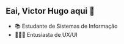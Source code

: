 ## Eai, Victor Hugo aqui 👋

- 📚 Estudante de Sistemas de Informação
- 👨🏻‍💻 Entusiasta de UX/UI

<!--
**VictorhCastilho/VictorhCastilho** is a ✨ _special_ ✨ repository because its `README.md` (this file) appears on your GitHub profile.

Here are some ideas to get you started:

- 🔭 I’m currently working on ...
- 🌱 I’m currently learning ...
- 👯 I’m looking to collaborate on ...
- 🤔 I’m looking for help with ...
- 💬 Ask me about ...
- 📫 How to reach me: ...
- 😄 Pronouns: ...
- ⚡ Fun fact: ...
-->
